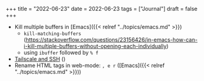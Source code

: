 +++
title = "2022-06-23"
date = 2022-06-23
tags = ["Journal"]
draft = false
+++

-   Kill multiple buffers in [Emacs]({{< relref "../topics/emacs.md" >}})
    -   `kill-matching-buffers` (<https://stackoverflow.com/questions/23156426/in-emacs-how-can-i-kill-multiple-buffers-without-opening-each-individually>)
    -   using `ibuffer` followed by `% f`
-   [Tailscale and SSH](https://tailscale.com/blog/tailscale-ssh/) ()
-   Rename HTML tags in web-mode: `, e r` ([Emacs]({{< relref "../topics/emacs.md" >}}))